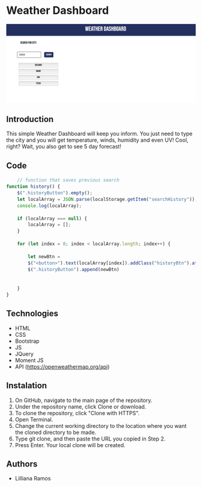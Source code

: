 # Weather Dashboard
![picture](./assets/weather_dashboardsc.png)

## Introduction
This simple Weather Dashboard will keep you inform. You just need to type the city and you will get temperature, winds, humidity and even UV! Cool, right? Wait, you also get to see 5 day forecast!






## Code 
```js
    // function that saves previous search
function history() {
    $(".historyButton").empty();
    let localArray = JSON.parse(localStorage.getItem("searchHistory"));
    console.log(localArray);
    
    if (localArray === null) {
        localArray = [];
    } 

    for (let index = 0; index < localArray.length; index++) {

        let newBtn =
        $("<button>").text(localArray[index]).addClass("historyBtn").attr("value",localArray[index]);
        $(".historyButton").append(newBtn)
        
        
    }
}
```

## Technologies
* HTML
* CSS
* Bootstrap
* JS
* JQuery
* Moment JS
* API (https://openweathermap.org/api)

## Instalation
1. On GitHub, navigate to the main page of the repository.
2. Under the repository name, click Clone or download.
3. To clone the repository, click "Clone with HTTPS".
4. Open Terminal.
5. Change the current working directory to the location where you want the cloned directory to be made.
6. Type git clone, and then paste the URL you copied in Step 2.
7. Press Enter. Your local clone will be created.

## Authors
* Lilliana Ramos

